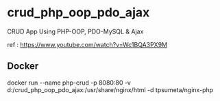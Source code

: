 # crud_php_oop_pdo_ajax
CRUD App Using PHP-OOP, PDO-MySQL &amp; Ajax

ref : https://www.youtube.com/watch?v=Wc1BQA3PX9M


## Docker
docker run --name php-crud -p 8080:80 -v d:/crud_php_oop_pdo_ajax:/usr/share/nginx/html -d tpsumeta/nginx-php
